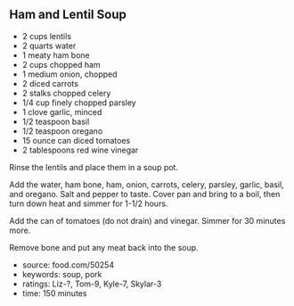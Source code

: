 Ham and Lentil Soup
-------------------

- 2 cups lentils
- 2 quarts water
- 1 meaty ham bone
- 2 cups chopped ham
- 1 medium onion, chopped
- 2 diced carrots
- 2 stalks chopped celery
- 1/4 cup finely chopped parsley
- 1 clove garlic, minced
- 1/2 teaspoon basil
- 1/2 teaspoon oregano
- 15 ounce can diced tomatoes
- 2 tablespoons red wine vinegar

Rinse the lentils and place them in a soup pot.

Add the water, ham bone, ham, onion, carrots, celery, parsley, garlic,
basil, and oregano.  Salt and pepper to taste.  Cover pan and bring to
a boil, then turn down heat and simmer for 1-1/2 hours.

Add the can of tomatoes (do not drain) and vinegar.  Simmer for 30
minutes more.

Remove bone and put any meat back into the soup.

- source: food.com/50254
- keywords: soup, pork
- ratings: Liz-?, Tom-9, Kyle-7, Skylar-3
- time: 150 minutes
